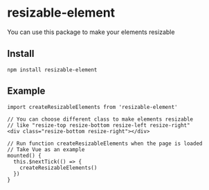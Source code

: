 # resizable-element
You can use this package to make your elements resizable

## Install

```
npm install resizable-element
```

## Example
```
import createResizableElements from 'resizable-element'

// You can choose different class to make elements resizable
// like "resize-top resize-bottom resize-left resize-right" 
<div class="resize-bottom resize-right"></div>

// Run function createResizableElements when the page is loaded
// Take Vue as an example
mounted() {
  this.$nextTick(() => {
    createResizableElements()
  })
}
```
